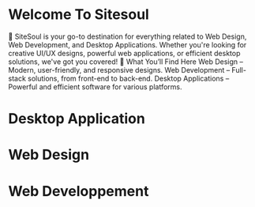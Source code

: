 # Welcome To Sitesoul
🚀 SiteSoul is your go-to destination for everything related to Web Design, Web Development, and Desktop Applications. Whether you're looking for creative UI/UX designs, powerful web applications, or efficient desktop solutions, we've got you covered!
🔹 What You’ll Find Here
Web Design – Modern, user-friendly, and responsive designs.
Web Development – Full-stack solutions, from front-end to back-end.
Desktop Applications – Powerful and efficient software for various platforms.
# Desktop Application
# Web Design
# Web Developpement
